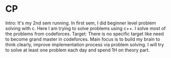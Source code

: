 # CP
Intro: It's my 2nd sem running. In first sem, I did beginner level problem solving with c. Here I am trying to solve problems using c++. I solve most of the problems from codeforces.
Target: There is no specific target like need to become grand master in codeforces. Main focus is to build my brain to think clearly, improve implementation process via problem solving. I will try to solve at least one problem each day and spend 1H on theory part. 
